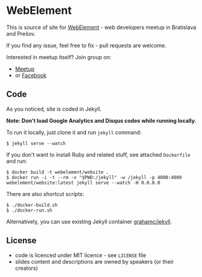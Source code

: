 WebElement
==========

This is source of site for [WebElement](http://webelement.sk) - web developers meetup in Bratislava and Prešov.

If you find any issue, feel free to fix - pull requests are welcome.

Interested in meetup itself? Join group on:

- [Meetup](http://meetup.com/webelement/)
- or [Facebook](https://facebook.com/groups/webelement)

## Code

As you noticed, site is coded in Jekyll.

**Note: Don't load Google Analytics and Disqus codes while running locally.**

To run it locally, just clone it and run `jekyll` command:

    $ jekyll serve --watch

If you don't want to install Ruby and related stuff, see attached `Dockerfile` and run:

    $ docker build -t webelement/website .
    $ docker run -i -t --rm -v "$PWD:/jekyll" -w /jekyll -p 4000:4000 webelement/website:latest jekyll serve --watch -H 0.0.0.0

There are also shortcut scripts:

    $ ./docker-build.sh
    $ ./docker-run.sh

Alternatively, you can use existing Jekyll container [grahamc/jekyll](https://registry.hub.docker.com/u/grahamc/jekyll/).

## License

- code is licenced under MIT licence - see `LICENSE` file
- slides content and descriptions are owned by speakers (or their creators)
